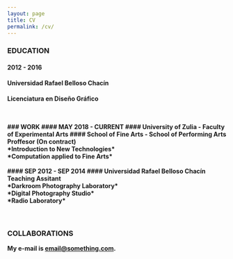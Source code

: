 ```yaml
---
layout: page
title: CV
permalink: /cv/
---
```


### <b> EDUCATION <b>

#### 2012 - 2016

#### Universidad Rafael Belloso Chacín

Licenciatura en Diseño Gráfico

<br>
<br>
### <b> WORK <b>
#### MAY 2018 - CURRENT
#### University of Zulia - Faculty of Experimental Arts
#### School of Fine Arts - School of Performing Arts
Proffesor (On contract) <br>
*Introduction to New Technologies*<br>
*Computation applied to Fine Arts*
<br>
<br>
#### SEP 2012 - SEP 2014
#### Universidad Rafael Belloso Chacín
Teaching Assitant <br>
*Darkroom Photography Laboratory* <br>
*Digital Photography Studio* <br>
*Radio Laboratory* <br>
<br>
<br>

### <b> COLLABORATIONS <B>

My e-mail is [email@something.com](mailto:email@something.com).
